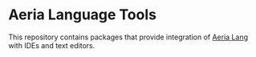 # Aeria Language Tools

This repository contains packages that provide integration of [Aeria Lang](https://github.com/aeria-org/aeria) with IDEs and text editors.

